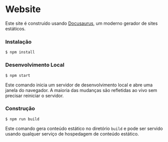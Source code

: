 # Website

Este site é construído usando [Docusaurus](https://docusaurus.io/), um moderno gerador de sites estáticos.

### Instalação

```
$ npm install
```

### Desenvolvimento Local

```
$ npm start
```

Este comando inicia um servidor de desenvolvimento local e abre uma janela do navegador. A maioria das mudanças são refletidas ao vivo sem precisar reiniciar o servidor.

### Construção

```
$ npm run build
```

Este comando gera conteúdo estático no diretório `build` e pode ser servido usando qualquer serviço de hospedagem de conteúdo estático.

